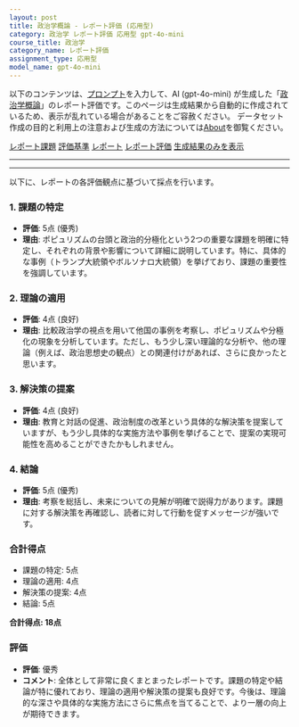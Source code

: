 ```yaml
---
layout: post
title: 政治学概論 - レポート評価 (応用型)
category: 政治学 レポート評価 応用型 gpt-4o-mini
course_title: 政治学
category_name: レポート評価
assignment_type: 応用型
model_name: gpt-4o-mini
---
```


以下のコンテンツは、[プロンプト](http://127.0.0.1:8000/generated/政治学/gpt-4o-mini/prompt_レポート評価-応用型.md)を入力して、AI (gpt-4o-mini) が生成した「[政治学概論](/contents/政治学/)」のレポート評価です。このページは生成結果から自動的に作成されているため、表示が乱れている場合があることをご容赦ください。
データセット作成の目的と利用上の注意および生成の方法については[About](/About)を御覧ください。

[レポート課題](../レポート課題-応用型)
[評価基準](../評価基準-応用型)
[レポート](../レポート-応用型)
[レポート評価](../レポート評価-応用型)
[生成結果のみを表示](http://127.0.0.1:8000/generated/政治学/gpt-4o-mini/レポート評価-応用型.md)
  

***
***
  
以下に、レポートの各評価観点に基づいて採点を行います。

### 1. 課題の特定
- **評価**: 5点 (優秀)
- **理由**: ポピュリズムの台頭と政治的分極化という2つの重要な課題を明確に特定し、それぞれの背景や影響について詳細に説明しています。特に、具体的な事例（トランプ大統領やボルソナロ大統領）を挙げており、課題の重要性を強調しています。

### 2. 理論の適用
- **評価**: 4点 (良好)
- **理由**: 比較政治学の視点を用いて他国の事例を考察し、ポピュリズムや分極化の現象を分析しています。ただし、もう少し深い理論的な分析や、他の理論（例えば、政治思想史の観点）との関連付けがあれば、さらに良かったと思います。

### 3. 解決策の提案
- **評価**: 4点 (良好)
- **理由**: 教育と対話の促進、政治制度の改革という具体的な解決策を提案していますが、もう少し具体的な実施方法や事例を挙げることで、提案の実現可能性を高めることができたかもしれません。

### 4. 結論
- **評価**: 5点 (優秀)
- **理由**: 考察を総括し、未来についての見解が明確で説得力があります。課題に対する解決策を再確認し、読者に対して行動を促すメッセージが強いです。

### 合計得点
- 課題の特定: 5点
- 理論の適用: 4点
- 解決策の提案: 4点
- 結論: 5点

**合計得点: 18点**

### 評価
- **評価**: 優秀
- **コメント**: 全体として非常に良くまとまったレポートです。課題の特定や結論が特に優れており、理論の適用や解決策の提案も良好です。今後は、理論的な深さや具体的な実施方法にさらに焦点を当てることで、より一層の向上が期待できます。
